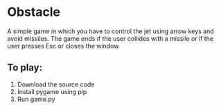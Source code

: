 # Obstacle

A simple game in which you have to control the jet using arrow keys and avoid missiles.
The game ends if the user collides with a missile or if the user presses Esc or closes the window.

## To play:
1. Download the source code
2. Install pygame using pip
3. Run game.py
